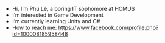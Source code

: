 -  Hi, I’m Phú Lê, a boring IT sophomore at HCMUS
-  I’m interested in Game Development
-  I’m currently learning Unity and C#
-  How to reach me: https://www.facebook.com/profile.php?id=100008185958448


